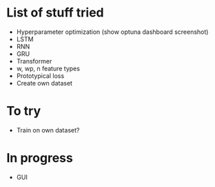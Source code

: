 # List of stuff tried
- Hyperparameter optimization (show optuna dashboard screenshot)
- LSTM
- RNN
- GRU
- Transformer
- w, wp, n feature types
- Prototypical loss
- Create own dataset

# To try
- Train on own dataset?

# In progress
- GUI